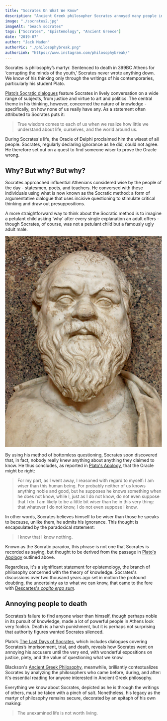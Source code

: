```yaml
---
title: "Socrates On What We Know"
description: "Ancient Greek philosopher Socrates annoyed many people in his day by questioning their knowledge. This brief introduction to his thinking outlines how asking ‘why’ led to his death."
image: "./socrates2.jpg"
imageAlt: "beach socrates"
tags: ["Socrates", "Epistemology", "Ancient Greece"]
date: "2019-07"
author: "Jack Maden"
authorPic: "./philosophybreak.png"
authorLink: "https://www.instagram.com/philosophybreak/"
---
```


<span class="big-letter">S</span>ocrates is philosophy’s martyr. Sentenced to death in 399BC Athens for ‘corrupting the minds of the youth,’ Socrates never wrote anything down. We know of his thinking only through the writings of his contemporaries, particularly his student Plato. ⁣

[Plato’s Socratic dialogues](http://www.amazon.com/gp/search?ie=UTF8&tag=philosophybre-20&linkCode=ur2&linkId=d76afcbb3930456671a7e40bb4bf0372&camp=1789&creative=9325&index=books&keywords=plato) feature Socrates in lively conversation on a wide range of subjects, from justice and virtue to art and politics. The central theme in his thinking, however, concerned the nature of knowledge - specifically, on how none of us really have any. As a statement often attributed to Socrates puts it:

>True wisdom comes to each of us when we realize how little we understand about life, ourselves, and the world around us.⁣

During Socrates's life, the Oracle of Delphi proclaimed him the wisest of all people. Socrates, regularly declaring ignorance as he did, could not agree. He therefore set out on a quest to find someone wiser to prove the Oracle wrong.

## Why? But why? But why?

<span class="big-letter">S</span>ocrates approached influential Athenians considered wise by the people of the day - statesmen, poets, and teachers. He conversed with these individuals using what is now known as the Socratic method: a form of argumentative dialogue that uses incisive questioning to stimulate critical thinking and draw out presuppositions. 

A more straightforward way to think about the Socratic method is to imagine a petulant child asking ‘why’ after every single explanation an adult offers - though Socrates, of course, was not a petulant child but a famously ugly adult male.

![socrates](./socrates.jpg "Imagine this man endlessly berating every claim you make.")

By using his method of bottomless questioning, Socrates soon discovered that, in fact, nobody really knew anything about anything they claimed to know. He thus concludes, as reported in [Plato's Apology](http://www.amazon.com/gp/product/0140449280/ref=as_li_tl?ie=UTF8&camp=1789&creative=9325&creativeASIN=0140449280&linkCode=as2&tag=philosophybre-20&linkId=816a23479cf93ae4636655c4aa3e6863), that the Oracle might be right:⁣

>For my part, as I went away, I reasoned with regard to myself: I am wiser than this human being. For probably neither of us knows anything noble and good, but he supposes he knows something when he does not know, while I, just as I do not know, do not even suppose that I do. I am likely to be a little bit wiser than he in this very thing: that whatever I do not know, I do not even suppose I know.⁣

In other words, Socrates believes himself to be wiser than those he speaks to because, unlike them, he admits his ignorance. This thought is encapsulated by the paradoxical statement:

>I know that I know nothing.⁣

Known as the Socratic paradox, this phrase is not one that Socrates is recorded as saying, but thought to be derived from the passage in [Plato's Apology](http://www.amazon.com/gp/product/0140449280/ref=as_li_tl?ie=UTF8&camp=1789&creative=9325&creativeASIN=0140449280&linkCode=as2&tag=philosophybre-20&linkId=816a23479cf93ae4636655c4aa3e6863) outlined above. 

Regardless, it's a significant statement for epistemology, the branch of philosophy concerned with the theory of knowledge. Socrates's discussions over two thousand years ago set in motion the profound doubting, the uncertainty as to what we can know, that came to the fore with [Descartes's _cogito ergo sum_](/articles/hallucinating-with-descartes/). 

## Annoying people to death

<span class="big-letter">S</span>ocrates’s failure to find anyone wiser than himself, though perhaps noble in its pursuit of knowledge, made a lot of powerful people in Athens look very foolish. Death is a harsh punishment, but it is perhaps not surprising that authority figures wanted Socrates silenced.

Plato’s [The Last Days of Socrates](http://www.amazon.com/gp/product/0140449280/ref=as_li_tl?ie=UTF8&camp=1789&creative=9325&creativeASIN=0140449280&linkCode=as2&tag=philosophybre-20&linkId=816a23479cf93ae4636655c4aa3e6863), which includes dialogues covering Socrates’s imprisonment, trial, and death, reveals how Socrates went on annoying his accusers until the very end, with wonderful expositions on justice, piety, and the value of questioning what we know. 

Blackson's [Ancient Greek Philosophy](http://www.amazon.com/gp/product/1444335731/ref=as_li_tl?ie=UTF8&camp=1789&creative=9325&creativeASIN=1444335731&linkCode=as2&tag=philosophybre-20&linkId=f4805b14f023c0d6963bc982b21c14ce), meanwhile, brilliantly contextualizes Socrates by analyzing the philosophers who came before, during, and after: it's essential reading for anyone interested in Ancient Greek philosophy.

Everything we know about Socrates, depicted as he is through the writings of others, must be taken with a pinch of salt. Nonetheless, his legacy as the martyr of philosophy remains secure, decorated by an epitaph of his own making: 

>The unexamined life is not worth living. ⁣